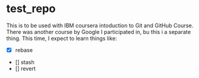 # test_repo
This is to be used with IBM coursera intoduction to Git and GitHub Course.
There was another course by Google I participated in, bu this i a separate thing.
This time, I expect to learn things like:
- [x] rebase
- [] stash
- [] revert

